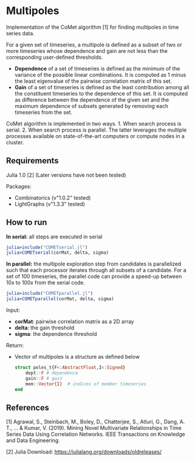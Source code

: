 # Multipoles

Implementation of the CoMet algorithm [1] for finding multipoles in time series data.

For a given set of timeseries, a multipole is defined as a subset of two or more timeseries whose dependence and gain are not less than the corresponding user-defined thresholds.
- **Dependence** of a set of timeseries is defined as the minimum of the variance of the possible linear combinations. It is computed as 1 minus the least eigenvalue of the pairwise correlation matrix of this set.
- **Gain** of a set of timeseries is defined as the least contribution among all the constituent timeseries to the dependence of this set. It is computed as difference between the dependence of the given set and the maximum dependence of subsets generated by removing each timeseries from the set.

CoMet algorithm is implemented in two ways. 1. When search process is serial. 2. When search process is parallel. The latter leverages the multiple processes available on state-of-the-art computers or compute nodes in a cluster.


## Requirements
Julia 1.0 [2] (Later versions have not been tested)

Packages:
- Combinatorics (v"1.0.2" tested)
- LightGraphs (v"1.3.3" tested)

## How to run

**In serial:** all steps are executed in serial 
  ```julia
  julia>include("COMETserial.jl")
  julia>COMETserial(corMat, delta, sigma)
  ```

**In parallel:** the multipole exploration step from candidates is parallelized such that each processor iterates through all subsets of a candidate. For a set of 100 timeseries, the parallel code can provide a speed-up between 10x to 100x from the serial code.
  ```julia 
  julia>include("COMETparallel.jl")
  julia>COMETparallel(corMat, delta, sigma)
  ```

Input:
  - **corMat**: pairwise correlation matrix as a 2D array
  - **delta**: the gain threshold
  - **sigma**: the dependence threshold

Return:
  - Vector of multipoles is a structure as defined below
    ```julia
    struct poles_t{F<:AbstractFloat,I<:Signed}
        dept::F # dependence
        gain::F # gain
        mem::Vector{I}  # indices of member timeseries
    end
    ```

## References
[1] Agrawal, S., Steinbach, M., Boley, D., Chatterjee, S., Atluri, G., Dang, A. T., ... & Kumar, V. (2019). Mining Novel Multivariate Relationships in Time Series Data Using Correlation Networks. IEEE Transactions on Knowledge and Data Engineering.

[2] Julia Download: https://julialang.org/downloads/oldreleases/
